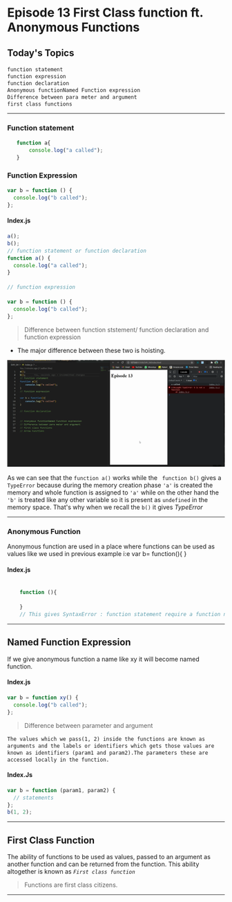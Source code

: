 # Episode 13 First Class function ft. Anonymous Functions

## Today's Topics

    function statement
    function expression
    function declaration
    Anonymous functionNamed Function expression
    Difference between para meter and argument
    first class functions

<hr>

### Function statement

```javascript
   function a{
       console.log("a called");
   }
```

### Function Expression

```javascript
var b = function () {
  console.log("b called");
};
```

#### Index.js

```javascript
a();
b();
// function statement or function declaration
function a() {
  console.log("a called");
}

// function expression

var b = function () {
  console.log("b called");
};
```

> Difference between function ststement/ function declaration and function expression

- The major difference between these two is hoisting.

<img src="./Assets/statVsExpr.png">

As we can see that the `function a()` works while the ` function b()` gives a `TypeError` because during the memory creation phase `'a'` is created the memory and whole function is assigned to `'a'` while on the other hand the `'b'` is treated like any other variable so it is present as `undefined` in the memory space. That's why when we recall the `b()` it gives _TypeError_

<hr>

### Anonymous Function

Anonymous function are used in a place where functions can be used as values like we used in previous example i:e
var b= function(){
}

#### Index.js

```javascript

    function (){

    }
    // This gives SyntaxError : function statement require a function name
```

<hr>

## Named Function Expression

If we give anonymous function a name like xy it will become named function.

#### Index.js

```javascript
var b = function xy() {
  console.log("b called");
};
```

> Difference between parameter and argument

    The values which we pass(1, 2) inside the functions are known as arguments and the labels or identifiers which gets those values are known as identifiers (param1 and param2).The parameters these are accessed locally in the function.

#### Index.Js

```javascript
var b = function (param1, param2) {
  // statements
};
b(1, 2);
```

<hr>

## First Class Function

The ability of functions to be used as values, passed to an argument as another function and can be returned from the function. This ability altogether is known as _`First class function`_

> Functions are first class citizens.

<hr>
